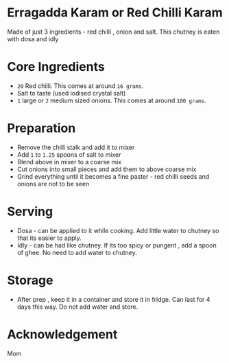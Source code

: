 # Erragadda Karam or Red Chilli Karam
Made of just 3 ingredients - red chilli , onion and salt. This chutney is eaten with dosa and idly

# Core Ingredients
 - `20` Red chilli. This comes at around `16 grams`.
 - Salt to taste (used iodised crystal salt)
 - `1` large or `2` medium sized onions. This comes at around `100 grams`.

# Preparation
- Remove the chilli stalk and add it to mixer
- Add `1` to `1.25` spoons of salt to mixer
- Blend above in mixer to a coarse mix
- Cut onions into small pieces and add them to above coarse mix
- Grind everything until it becomes a fine paster - red chilli seeds and onions are not to be seen

# Serving 
 - Dosa - can be applied to it while cooking. Add little water to chutney so that its easier to apply.
 - Idly - can be had like chutney. If its too spicy or pungent , add a spoon of ghee. No need to add water to chutney.

# Storage
- After prep , keep it in a container and store it in fridge. Can last for 4 days this way. Do not add water and store.
  
# Acknowledgement
Mom
  
